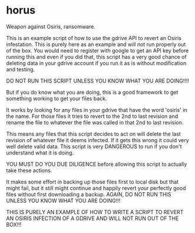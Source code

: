 # horus
Weapon against Osiris, ransomware.

This is an example script of how to use the gdrive API to revert an Osiris infestation. This is purely here as an example and will not run properly out of the box. You would need to register with google to get an API key before running this and even if you did that, this script has a very good chance of deleting data in your gdrive account if you run it as is without modification and testing. 

DO NOT RUN THIS SCRIPT UNLESS YOU KNOW WHAT YOU ARE DOING!!!!

But if you do know what you are doing, this is a good framework to get something working to get your files back. 

It works by looking for any files in your gdrive that have the word 'osiris' in the name.
For those files it tries to revert to the 2nd to last revision and rename the file to whatever the file was called in that 2nd to last revision. 

This means any files that this script decides to act on will delete the last revision of whatever file it deems infected. If it gets this wrong it could very well delete valid data. This script is very DANGEROUS to run if you don't understand what it is doing.

YOU MUST DO YOU DUE DILIGENCE before allowing this script to actually take these actions. 

It makes some effort in backing up those files first to local disk but that might fail, but it still might continue and happily revert your perfectly good files without first downloading a backup. AGAIN, DO NOT RUN THIS UNLESS YOU KNOW WHAT YOU ARE DOING!!!

THIS IS PURELY AN EXAMPLE OF HOW TO WRITE A SCRIPT TO REVERT AN OSIRIS INFECTION OF A GDRIVE AND WILL NOT RUN OUT OF THE BOX!!!
